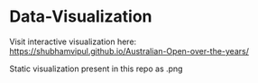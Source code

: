 # Data-Visualization

Visit interactive visualization here:
https://shubhamvipul.github.io/Australian-Open-over-the-years/

Static visualization present in this repo as .png
